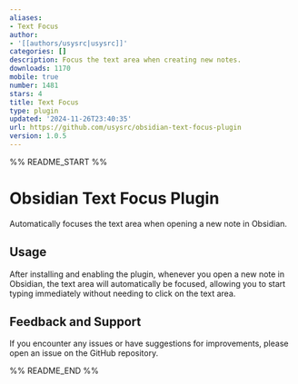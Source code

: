 ```yaml
---
aliases:
- Text Focus
author:
- '[[authors/usysrc|usysrc]]'
categories: []
description: Focus the text area when creating new notes.
downloads: 1170
mobile: true
number: 1481
stars: 4
title: Text Focus
type: plugin
updated: '2024-11-26T23:40:35'
url: https://github.com/usysrc/obsidian-text-focus-plugin
version: 1.0.5
---
```


%% README_START %%

# Obsidian Text Focus Plugin

Automatically focuses the text area when opening a new note in Obsidian.

## Usage

After installing and enabling the plugin, whenever you open a new note in Obsidian, the text area will automatically be focused, allowing you to start typing immediately without needing to click on the text area.

## Feedback and Support

If you encounter any issues or have suggestions for improvements, please open an issue on the GitHub repository.


%% README_END %%